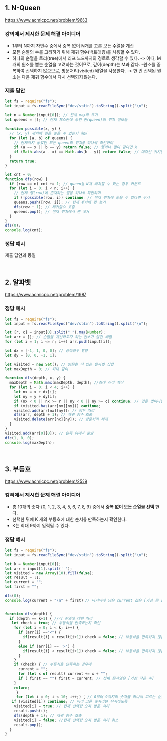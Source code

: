 ## 1. N-Queen

https://www.acmicpc.net/problem/9663

### 강의에서 제시한 문제 해결 아이디어

- 1부터 N까지 자연수 중에서 중복 없이 M개를 고른 모든 수열을 계산
- 모든 순열의 수를 고려하기 위해 재귀 함수(백트래킹)를 사용할 수 있다.
- 하나의 순열을 트리(tree)에서 리프 노드까지의 경로로 생각할 수 있다.
  -> 이때, M개의 원소를 뽑는 순열을 고려하는 것이므로, 깊이(depth)는 M과 같다. -원소를 중복하여 선택하지 않으므로, 방문처리(visited) 배열을 사용한다.
  -> 한 번 선택된 원소는 다음 재귀 함수에서 다시 선택되지 않는다.

### 제출 답안

```js
let fs = require("fs");
let input = fs.readFileSync("dev/stdin").toString().split("\n");

let n = Number(input[0]); // 전체 map의 크기
let queens = []; // 현재 체스판에 놓인 퀸(queen)의 위치 정보들

function possible(x, y) {
  // (x, y) 위치에 퀸을 놓을 수 있는지 확인
  for (let [a, b] of queens) {
    // 현재까지 놓았던 모든 queen의 위치를 하나씩 확인하며
    if (a == x || b == y) return false; // 행이나 열이 같다면 X
    if (Math.abs(a - x) == Math.abs(b - y)) return false; // 대각선 위치한 경우 X
  }
  return true;
}

let cnt = 0;
function dfs(row) {
  if (row == n) cnt += 1; // queen을 N개 배치할 수 있는 경우 카운트
  for (let i = 0; i < n; i++) {
    // 현재 행(row)에 존재하는 열을 하나씩 확인하며
    if (!possible(row, i)) continue; // 현재 위치에 놓을 수 없다면 무시
    queens.push([row, i]); // 현재 위치에 퀸 놓기
    dfs(row + 1); // 재귀함수 호출
    queens.pop(); // 현재 위치에서 퀸 제거
  }
}
dfs(0);
console.log(cnt);
```

### 정답 예시

제출 답안과 동일

<br>

## 2. 알파벳

https://www.acmicpc.net/problem/1987

### 정답 예시

```js
let fs = require("fs");
let input = fs.readFileSync("dev/stdin").toString().split("\n");

let [r, c] = input[0].split(" ").map(Number);
let arr = []; // 순열을 계산하고자 하는 원소가 담긴 배열
for (let i = 1; i <= r; i++) arr.push(input[i]);

let dx = [-1, 1, 0, 0]; // 상하좌우 방향
let dy = [0, 0, -1, 1];

let visited = new Set(); // 방문한 적 있는 알파벳 집합
let maxDepth = 0; // 최대 깊이

function dfs(depth, x, y) {
  maxDepth = Math.max(maxDepth, depth); //최대 깊이 계산
  for (let i = 0; i < 4; i++) {
    let nx = x + dx[i];
    let ny = y + dy[i];
    if (nx < 0 || nx >= r || ny < 0 || ny >= c) continue; // 맵을 벗어나면 무시
    if (visited.has(arr[nx][ny])) continue;
    visited.add(arr[nx][ny]); // 방문 처리
    dfs(arr, depth + 1); // 재귀 함수 호출
    visited.delete(arr[nx][ny]); // 방문처리 해제
  }
}
visited.add(arr[0][0]); // 왼쪽 위에서 출발
dfc(1, 0, 0);
console.log(maxDepth);
```

<br>

## 3. 부등호

https://www.acmicpc.net/problem/2529

### 강의에서 제시한 문제 해결 아이디어

- 총 10개의 숫자 {0, 1, 2, 3, 4, 5, 6, 7, 8, 9} 중에서 **중복 없이 모든 순열을 선택** 한다.
- 선택한 뒤에 K 개의 부등호에 대한 순서를 만족하는지 확인한다.
- K는 최대 9까지 입력될 수 있다.

### 정답 예시

```js
let fs = require("fs");
let input = fs.readFileSync("dev/stdin").toString().split("\n");

let k = Number(input[0]);
let arr = input[1].split(' ');
let visited = new Array(10).fill(false);
let result = [];
let current = "";
let first = "";

dfs(0);
console.log(current + "\n" + first) // 마지막에 남은 current 값은 [가장 큰 문자열]


function dfs(depth) {
  if (depth == k+1) { //각 순열에 대한 처리
   let check = true; // 부등식을 만족하는지 확인
    for (let i = 0; i < k; i++) {
      if (arr[i] =="<") {
        if(result[i] > result[i+1]) check = false; // 부등식을 만족하지 않음
      }
      else if (arr[i] == '>') {
        if(result[i] < result[i+1]) check = false; // 부등식을 만족하지 않음
      }
    }
    if (check) { // 부등식을 만족하는 경우에
      current = "";
      for (let x of result) current += x + "";
      if ( first == "") first = current; // 첫째 문자열은 [가장 작은 수]
    }
    return;
     }
     for (let i = 0; i < 10; i++;) { // 0부터 9까지의 숫자를 하나씩 고르는 순열(백트래킹)
   if (visited[i]) continue; // 이미 고른 숫자라면 무시하도록
    visited[i] = true; // 현재 선택한 숫자 방문 처리
    result.push(i);
    dfs(depth + 1); // 재귀 함수 호출
    visited[i] = false; //현재 선택한 숫자 방문 처리 취소
    result.pop();
  }
}

```
